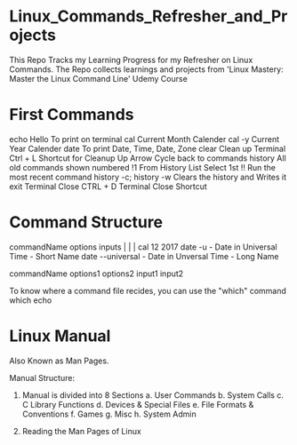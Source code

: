 # Linux_Commands_Refresher_and_Projects
This Repo Tracks my Learning Progress for my Refresher on Linux Commands. The Repo collects learnings and projects from 'Linux Mastery: Master the Linux Command Line' Udemy Course

# First Commands
echo Hello                            To print on terminal
cal                                   Current Month Calender
    cal -y                            Current Year Calender
date                                  To print Date, Time, Date, Zone
clear                                 Clean up Terminal
Ctrl + L                              Shortcut for Cleanup
Up Arrow                              Cycle back to commands 
history                               All old commands shown numbered
    !1                                From History List Select 1st
!!                                    Run the most recent command
history -c; history -w                Clears the history and Writes it
exit                                  Terminal Close
CTRL + D                              Terminal Close Shortcut

# Command Structure 
commandName options inputs
     |        |       |
cal          12      2017
date         -u               - Date in Universal Time - Short Name
date         --universal      - Date in Unversal Time - Long Name

commandName options1 options2 input1 input2

To know where a command file recides, you can use the "which" command
which echo


# Linux Manual
Also Known as Man Pages.

Manual Structure:

1. Manual is divided into 8 Sections
    a. User Commands 
    b. System Calls
    c. C Library Functions
    d. Devices & Special Files
    e. File Formats & Conventions
    f. Games
    g. Misc
    h. System Admin

2. Reading the Man Pages of Linux



